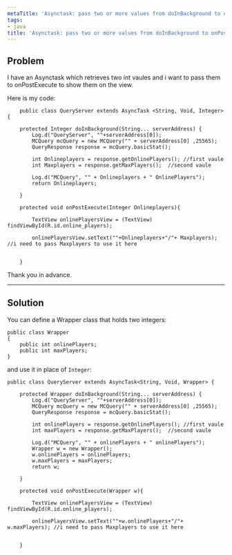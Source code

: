```yaml
---
metaTitle: 'Asynctask: pass two or more values from doInBackground to onPostExecute'
tags:
- java
title: 'Asynctask: pass two or more values from doInBackground to onPostExecute'
---
```


## Problem

I have an Asynctask which retrieves two int vaules and i want to pass them to onPostExecute to show them on the view.  

Here is my code:



```
    public class QueryServer extends AsyncTask <String, Void, Integer> { 

    protected Integer doInBackground(String... serverAddress) {
        Log.d("QueryServer", ""+serverAddress[0]);
        MCQuery mcQuery = new MCQuery("" + serverAddress[0] ,25565);
        QueryResponse response = mcQuery.basicStat();

        int Onlineplayers = response.getOnlinePlayers(); //first vaule
        int Maxplayers = response.getMaxPlayers();  //second vaule

        Log.d("MCQuery", "" + Onlineplayers + " OnlinePlayers");
        return Onlineplayers;

    }

    protected void onPostExecute(Integer Onlineplayers){

        TextView onlinePlayersView = (TextView) findViewById(R.id.online_players);

        onlinePlayersView.setText(""+Onlineplayers+"/"+ Maxplayers); //i need to pass Maxplayers to use it here


    }

```

Thank you in advance.



---

## Solution

You can define a Wrapper class that holds two integers:



```
public class Wrapper
{
    public int onlinePlayers;
    public int maxPlayers;
}

```

and use it in place of `Integer`:



```
public class QueryServer extends AsyncTask<String, Void, Wrapper> { 

    protected Wrapper doInBackground(String... serverAddress) {
        Log.d("QueryServer", ""+serverAddress[0]);
        MCQuery mcQuery = new MCQuery("" + serverAddress[0] ,25565);
        QueryResponse response = mcQuery.basicStat();

        int onlinePlayers = response.getOnlinePlayers(); //first vaule
        int maxPlayers = response.getMaxPlayers();  //second vaule

        Log.d("MCQuery", "" + onlinePlayers + " onlinePlayers");
        Wrapper w = new Wrapper();
        w.onlinePlayers = onlinePlayers;
        w.maxPlayers = maxPlayers;
        return w;

    }

    protected void onPostExecute(Wrapper w){

        TextView onlinePlayersView = (TextView) findViewById(R.id.online_players);

        onlinePlayersView.setText(""+w.onlinePlayers+"/"+ w.maxPlayers); //i need to pass Maxplayers to use it here


    }

```
